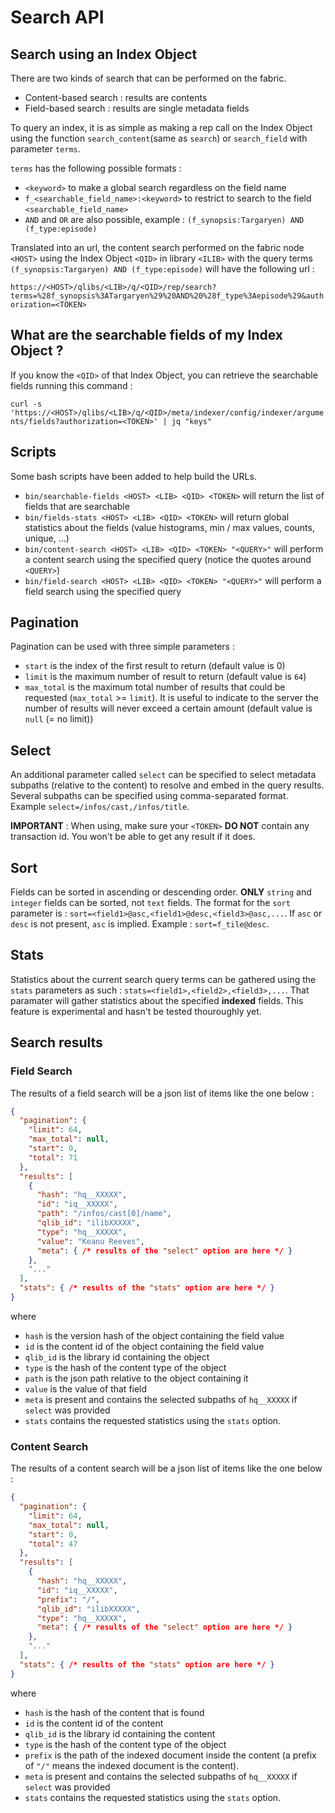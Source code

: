 
# Search API

## Search using an Index Object

There are two kinds of search that can be performed on the fabric.
* Content-based search : results are contents
* Field-based search : results are single metadata fields

To query an index, it is as simple as making a rep call on the Index Object using the function `search_content`(same as `search`) or `search_field` with parameter `terms`.

`terms` has the following possible formats :
  * `<keyword>` to make a global search regardless on the field name
  * `f_<searchable_field_name>:<keyword>` to restrict to search to the field `<searchable_field_name>`
  * `AND` and `OR` are also possible, example : `(f_synopsis:Targaryen) AND (f_type:episode)`

  Translated into an url, the content search performed on the fabric node `<HOST>` using the Index Object `<QID>` in library `<ILIB>` with the query terms `(f_synopsis:Targaryen) AND (f_type:episode)` will have the following url :

  `https://<HOST>/qlibs/<LIB>/q/<QID>/rep/search?terms=%28f_synopsis%3ATargaryen%29%20AND%20%28f_type%3Aepisode%29&authorization=<TOKEN>`

  ## What are the searchable fields of my Index Object ?

  If you know the `<QID>` of that Index Object, you can retrieve the searchable fields running this command :

  `curl -s 'https://<HOST>/qlibs/<LIB>/q/<QID>/meta/indexer/config/indexer/arguments/fields?authorization=<TOKEN>' | jq "keys"`
  
  ## Scripts

  Some bash scripts have been added to help build the URLs.

  * `bin/searchable-fields <HOST> <LIB> <QID> <TOKEN>` will return the list of fields that are searchable
  * `bin/fields-stats <HOST> <LIB> <QID> <TOKEN>` will return global statistics about the fields (value histograms, min / max values, counts, unique, ...)
  * `bin/content-search <HOST> <LIB> <QID> <TOKEN> "<QUERY>"` will perform a content search using the specified query (notice the quotes around `<QUERY>`)
  * `bin/field-search <HOST> <LIB> <QID> <TOKEN> "<QUERY>"` will perform a field search using the specified query

## Pagination

Pagination can be used with three simple parameters :
* `start` is the index of the first result to return (default value is 0)
* `limit` is the maximum number of result to return (default value is `64`)
* `max_total` is the maximum total number of results that could be requested (`max_total` >= `limit`). It is useful to indicate to the server the number of results will never exceed a certain amount (default value is `null` (= no limit))

## Select

An additional parameter called `select` can be specified to select metadata subpaths (relative to the content) to resolve and embed in the query results. Several subpaths can be specified using comma-separated format. Example `select=/infos/cast,/infos/title`.

**IMPORTANT** : When using, make sure your `<TOKEN>` **DO NOT** contain any transaction id. You won't be able to get any result if it does.

## Sort

Fields can be sorted in ascending or descending order. **ONLY** `string` and `integer` fields can be sorted, not `text` fields. The format for the `sort` parameter is : `sort=<field1>@asc,<field1>@desc,<field3>@asc,...`. If `asc` or `desc` is not present, `asc` is implied. Example : `sort=f_tile@desc`.

## Stats

Statistics about the current search query terms can be gathered using the `stats` parameters as such : `stats=<field1>,<field2>,<field3>,...`. That paramater will gather statistics about the specified **indexed** fields. This feature is experimental and hasn't be tested thouroughly yet.

## Search results

### Field Search

The results of a field search will be a json list of items like the one below :

```json
{       
  "pagination": {
    "limit": 64,
    "max_total": null,
    "start": 0,
    "total": 71
  },
  "results": [
    {
      "hash": "hq__XXXXX",
      "id": "iq__XXXXX",
      "path": "/infos/cast[0]/name",
      "qlib_id": "ilibXXXXX",
      "type": "hq__XXXXX",
      "value": "Keanu Reeves",
      "meta": { /* results of the "select" option are here */ }
    },
    "..."
  ],
  "stats": { /* results of the "stats" option are here */ }
}
```

where
* `hash` is the version hash of the object containing the field value
* `id` is the content id of the object containing the field value
* `qlib_id` is the library id containing the object
* `type` is the hash of the content type of the object
* `path` is the json path relative to the object containing it
* `value` is the value of that field
* `meta` is present and contains the selected subpaths of `hq__XXXXX` if `select` was provided
* `stats` contains the requested statistics using the `stats` option.

### Content Search

The results of a content search will be a json list of items like the one below :

```json
{
  "pagination": {
    "limit": 64,
    "max_total": null,
    "start": 0,
    "total": 47
  },
  "results": [
    {
      "hash": "hq__XXXXX",
      "id": "iq__XXXXX",
      "prefix": "/",
      "qlib_id": "ilibXXXXX",
      "type": "hq__XXXXX",
      "meta": { /* results of the "select" option are here */ }
    },
    "..."
  ],
  "stats": { /* results of the "stats" option are here */ }
}
```

where
* `hash` is the hash of the content that is found
* `id` is the content id of the content
* `qlib_id` is the library id containing the content
* `type` is the hash of the content type of the object
* `prefix` is the path of the indexed document inside the content (a prefix of `"/"` means the indexed document is the content).
* `meta` is present and contains the selected subpaths of `hq__XXXXX` if `select` was provided
* `stats` contains the requested statistics using the `stats` option.